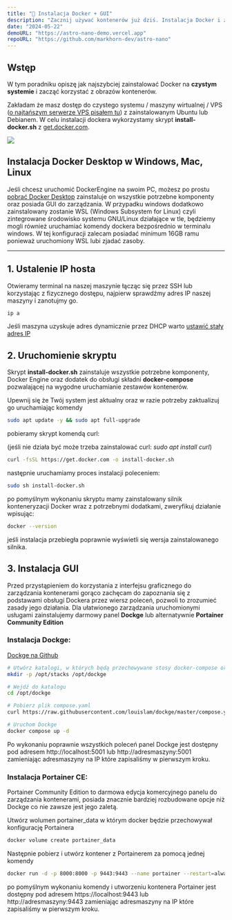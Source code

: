 ```yaml
---
title: "🐳 Instalacja Docker + GUI"
description: "Zacznij używać kontenerów już dziś. Instalacja Docker i zarządzanie z GUI"
date: "2024-05-22"
demoURL: "https://astro-nano-demo.vercel.app"
repoURL: "https://github.com/markhorn-dev/astro-nano"
---
```


## Wstęp

W tym poradniku opiszę jak najszybciej zainstalować Docker na **czystym systemie** i zacząć korzystać z obrazów kontenerów. 

Zakładam że masz dostęp do czystego systemu / maszyny wirtualnej / VPS ([o najtańszym serwerze VPS pisałem tu](../../kolekcje/tanie-hostingi#najta%C5%84szy-serwer-vps)) z zainstalowanym Ubuntu lub Debianem. W celu instalacji dockera wykorzystamy skrypt **install-docker.sh** z [get.docker.com](https://get.docker.com/).

![](/fajne-rzeczy/blog/docker.jpg)

## Instalacja Docker Desktop w Windows, Mac, Linux

Jeśli chcesz uruchomić DockerEngine na swoim PC, możesz po prostu [pobrać Docker Desktop](https://www.docker.com/products/docker-desktop/) zainstaluje on wszystkie potrzebne komponenty oraz posiada GUI do zarządzania. W przypadku windows dodatkowo zainstalowany zostanie WSL (Windows Subsystem for Linux) czyli zintegrowane środowisko systemu GNU/Linux działające w tle, będziemy mogli również uruchamiać komendy dockera bezpośrednio w terminalu windows. W tej konfiguracji zalecam posiadać minimum 16GB ramu ponieważ uruchomiony WSL lubi zjadać zasoby.

---

## 1. Ustalenie IP hosta

Otwieramy terminal na naszej maszynie łącząc się przez SSH lub korzystając z fizycznego dostępu, najpierw sprawdźmy adres IP naszej maszyny i zanotujmy go.

```sh
ip a
```

Jeśli maszyna uzyskuje adres dynamicznie przez DHCP warto [ustawić stały adres IP](https://porady-it.pl/linux/linux-ustawic-statyczny-adres-ip-poziomu-konsoli/)

## 2. Uruchomienie skryptu

Skrypt **install-docker.sh** zainstaluje wszystkie potrzebne komponenty, Docker Engine oraz dodatek do obsługi składni **docker-compose** pozwalającej na wygodne uruchamianie zestawów kontenerów.

Upewnij się że Twój system jest aktualny oraz w razie potrzeby zaktualizuj go uruchamiając komendy

```sh
sudo apt update -y && sudo apt full-upgrade
```

pobieramy skrypt komendą curl: 

(jeśli nie działa być może trzeba zainstalować curl: *sudo apt install curl*)

```sh
curl -fsSL https://get.docker.com -o install-docker.sh
```

następnie uruchamiamy proces instalacji poleceniem:

```sh
sudo sh install-docker.sh
```

po pomyślnym wykonaniu skryptu mamy zainstalowany silnik konteneryzacji Docker wraz z potrzebnymi dodatkami, zweryfikuj działanie wpisując:

```sh
docker --version
```

jeśli instalacja przebiegła poprawnie wyświetli się wersja zainstalowanego silnika.

## 3. Instalacja GUI

Przed przystąpieniem do korzystania z interfejsu graficznego do zarządzania kontenerami gorąco zachęcam do zapoznania się z podstawami obsługi Dockera przez wiersz poleceń, pozwoli to zrozumieć zasady jego działania. Dla ułatwionego zarządzania uruchomionymi usługami zainstalujemy darmowy panel **Dockge** lub alternatywnie **Portainer Community Edition**

### Instalacja Dockge:
[Dockge na Github](https://github.com/louislam/dockge)

```sh
# Utwórz katalogi, w których będą przechowywane stosy docker-compose oraz pliki stosu Dockge.
mkdir -p /opt/stacks /opt/dockge

# Wejdź do katalogu
cd /opt/dockge

# Pobierz plik compose.yaml
curl https://raw.githubusercontent.com/louislam/dockge/master/compose.yaml --output compose.yaml

# Uruchom Dockge
docker compose up -d

```

Po wykonaniu poprawnie wszystkich poleceń panel Dockge jest dostępny pod adresem http://localhost:5001 lub http://adresmaszyny:5001 zamieniając adresmaszyny na IP które zapisaliśmy w pierwszym kroku.


### Instalacja Portainer CE:

Portainer Community Edition to darmowa edycja komercyjnego panelu do zarządzania kontenerami, posiada znacznie bardziej rozbudowane opcje niż Dockge co nie zawsze jest jego zaletą.

Utwórz wolumen portainer_data w którym docker będzie przechowywał konfigurację Portainera

```sh
docker volume create portainer_data
```

Następnie pobierz i utwórz kontener z Portainerem za pomocą jednej komendy

```sh
docker run -d -p 8000:8000 -p 9443:9443 --name portainer --restart=always -v /var/run/docker.sock:/var/run/docker.sock -v portainer_data:/data portainer/portainer-ce:latest
```

po pomyślnym wykonaniu komendy i utworzeniu kontenera Portainer jest dostępny pod adresem https://localhost:9443 lub http://adresmaszyny:9443 zamieniając adresmaszyny na IP które zapisaliśmy w pierwszym kroku.
